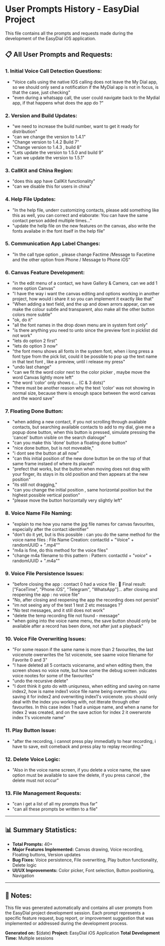 # User Prompts History - EasyDial Project

This file contains all the prompts and requests made during the development of the EasyDial iOS application.

## **📋 All User Prompts and Requests:**

### **1. Initial Voice Call Detection Questions:**
- "Voice calls using the native IOS calling does not leave the My Dial app, so we should only send a notification if the MyDial app is not in focus, is that the case, just checking"
- "even during a whatsapp call, the user could navigate back to the Mydial app, if that happens what does the app do ?"

### **2. Version and Build Updates:**
- "we need to increase the build number, want to get it ready for distribution"
- "can we change the version to 1.4.1"
- "Change version to 1.4.2 Build 7"
- "Change version to 1.4.3 , build 8"
- "Lets update the version to 1.5.0 and build 9"
- "can we update the version to 1.5.1"

### **3. CallKit and China Region:**
- "does this app have CallKit functionality"
- "can we disable this for users in china"

### **4. Help File Updates:**
- "In the help file, underr customizing contacts, please add something like this as well, you can correct and elaborate: You can have the same contact person added multiple times..."
- "update the hellp file on the new features on the canvas, also write the fonts availabe in the font itself in the help file"

### **5. Communication App Label Changes:**
- "In the call type option , please change Factime /Message to Facetime and the other option from Phone / Message to Phone iOS"

### **6. Canvas Feature Development:**
- "in the edit menu of a contact, we have Gallery & Camera, can we add 1 more option Canvas"
- "I have the way i want the canvas editing and options working in another project, how would i share it so you can implement it exactly like that"
- "When adding a text field, and the up and down arrors appear, can we make the colour subtle and transparent, also make all the other button colors more subtle"
- "ok, do it"
- "all the font names in the drop down menu are in system font only"
- "is there anything you need to unto since the preview font in picklist did not work"
- "lets do option 2 first"
- "lets do option 3 now"
- "the font menu shows all fonts in the system font, when i long press a font type from the pick list, could it be possible to pop up the text name in that text font , like a preview, until i release my press"
- "undo last change"
- "can we fit the word color next to the color picker , maybe move the word Canvas lightly more left"
- "the word 'color' only shows c... (C & 3 dots)"
- "there must be another reason why the text 'color' was not showing in normal size, because there is enough space between the word canvas and the waord save"

### **7. Floating Done Button:**
- "when adding a new contact, if you not scrolling through available contacts, but searching available contacts to add to my dial, give me a popup done button, when this button is pressed, simulate pressing the 'cancel' button visible on the search dialouge"
- "can you make this 'done' button a floating done button"
- "nice done button, but is not moveable,"
- "i dont see the button at all now"
- "can this initial position of the new done button be on the top of that same frame instaed of where its placed"
- "prefect that works, but the button when moving does not drag with your finger, its stays in its old position and then appears at the new position"
- "its still not dragging,"
- "can you change the initial position , same horizontal position but the highest possible vertical postion"
- "please move the button horizontally very slightly left"

### **8. Voice Name File Naming:**
- "explain to me how you name the jpg file names for canvas favourites, especially after the contact identifier"
- "don't do it yet, but is this possible : can you do the same method for the voice name files : File Name Creation: contactId + "Voice" + randomUUID + ".mp4""
- "m4a is fine, do this method for the voice files"
- "change m4a filename to this pattern : Pattern: contactId + "_voice_" + randomUUID + ".m4a""

### **9. Voice File Persistence Issues:**
- "before closing the app : contact 0 had a voice file : 🎯 Final result: ["FaceTime", "Phone iOS", "Telegram", "WhatsApp"]... after closing and reopening the app : no voice file"
- "No, after closing and reopening the app the recording does not persist"
- "im not seeing any of the test 1 test 2 etc messages ?"
- "No test messages, and it still does not work"
- "delete the temp recording file not found - message"
- "when going into the voice name menu, the save button should only be available after a record has been done, not after just a playback"

### **10. Voice File Overwriting Issues:**
- "For some reason if the same name is more than 2 favourites, the last voicenote owerwrites the 1st voicenote, see saame voice filename for Favorite 0 and 3"
- "I have deleted all 5 contacts voicename, and when editing them, the screen shows no voice note, but how come the debug screen indicates voice nootes for some of the favourites"
- "undo the recursive delete"
- "I dont think it goto do with uniquness, when editing and saving on name index2, how is name index1 voice file name being overwritten. you saving it for index2 and overwriting index1's voicenote. you should only deal with the index you working with, not itterate through other favourites. In this case index 1 had a unique name, and when a name for index 2 was created, and on the save action for index 2 it owerwrote index 1's voicenote name"

### **11. Play Button Issue:**
- "after the recording, i cannot press play immediatly to hear recording, i have to save, exit comeback and press play to replay recording."

### **12. Delete Voice Logic:**
- "Also in the voice name screen, if you delete a voice name, the save option must be available to save the delete, if you press cancel , the delete must not occur"

### **13. File Management Requests:**
- "can i get a list of all my prompts thus far"
- "can all these prompts be written to a file"

---

## **📊 Summary Statistics:**
- **Total Prompts:** 40+
- **Major Features Implemented:** Canvas drawing, Voice recording, Floating buttons, Version updates
- **Bug Fixes:** Voice persistence, File overwriting, Play button functionality, Delete logic
- **UI/UX Improvements:** Color picker, Font selection, Button positioning, Navigation

---

## **📝 Notes:**
This file was generated automatically and contains all user prompts from the EasyDial project development session. Each prompt represents a specific feature request, bug report, or improvement suggestion that was implemented or addressed during the development process.

**Generated on:** $(date)
**Project:** EasyDial iOS Application
**Total Development Time:** Multiple sessions
